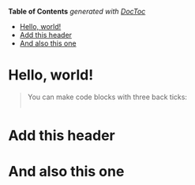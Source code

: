 <!-- START doctoc generated TOC please keep comment here to allow auto update -->
<!-- DON'T EDIT THIS SECTION, INSTEAD RE-RUN doctoc TO UPDATE -->
**Table of Contents**  *generated with [DocToc](https://github.com/thlorenz/doctoc)*

- [Hello, world!](#hello-world)
- [Add this header](#add-this-header)
- [And also this one](#and-also-this-one)

<!-- END doctoc generated TOC please keep comment here to allow auto update -->

# Hello, world!

> You can make code blocks with three back ticks:
>
> ```

# Add this header

<h1>And also this one</h1>

> ```


